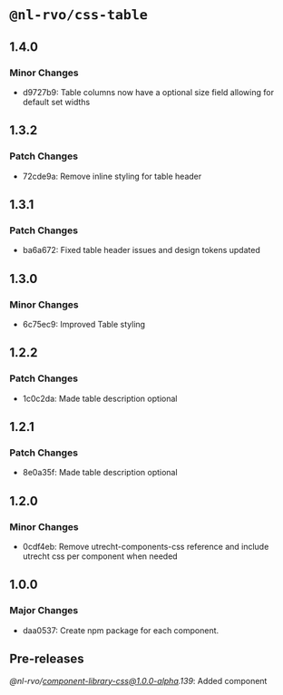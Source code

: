 # `@nl-rvo/css-table`

## 1.4.0

### Minor Changes

- d9727b9: Table columns now have a optional size field allowing for default set widths

## 1.3.2

### Patch Changes

- 72cde9a: Remove inline styling for table header

## 1.3.1

### Patch Changes

- ba6a672: Fixed table header issues and design tokens updated

## 1.3.0

### Minor Changes

- 6c75ec9: Improved Table styling

## 1.2.2

### Patch Changes

- 1c0c2da: Made table description optional

## 1.2.1

### Patch Changes

- 8e0a35f: Made table description optional

## 1.2.0

### Minor Changes

- 0cdf4eb: Remove utrecht-components-css reference and include utrecht css per component when needed

## 1.0.0

### Major Changes

- daa0537: Create npm package for each component.

## Pre-releases

_@nl-rvo/component-library-css@1.0.0-alpha.139_:
Added component

